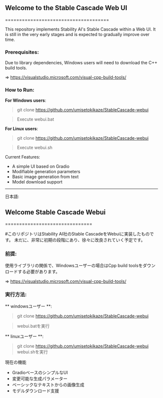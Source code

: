 

## Welcome to the Stable Cascade Web UI
=====================================

This repository implements Stability AI's Stable Cascade within a Web UI. It is still in the very early stages and is expected to gradually improve over time.

### Prerequisites:

Due to library dependencies, Windows users will need to download the C++ build tools.

=> https://visualstudio.microsoft.com/visual-cpp-build-tools/

### How to Run:

**For Windows users**:

> git clone https://github.com/umisetokikaze/StableCascade-webui

> Execute webui.bat

**For Linux users**:

> git clone https://github.com/umisetokikaze/StableCascade-webui

> Execute webui.sh

Current Features:
- A simple UI based on Gradio
- Modifiable generation parameters
- Basic image generation from text
- Model download support


____________________________

日本語:

## Welcome Stable Cascade Webui
===============================


#このリポジトリはStability AI社のStable CascadeをWebuiに実装したものです。
未だに、非常に初期の段階にあり、徐々に改良されていく予定です。



### 前提:

使用ライブラリの関係で、Windowsユーザーの場合はCpp build toolsをダウンロードする必要があります。

=> https://visualstudio.microsoft.com/visual-cpp-build-tools/

### 実行方法:

** windowsユーザー **:

> git clone https://github.com/umisetokikaze/StableCascade-webui

> webui.batを実行

** linuxユーザー **:

> git clone https://github.com/umisetokikaze/StableCascade-webui
> webui.shを実行



現在の機能
- GradioベースのシンプルなUI
- 変更可能な生成パラメーター
- ベーシックなテキストからの画像生成
- モデルダウンロード支援




